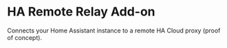 # HA Remote Relay Add-on

Connects your Home Assistant instance to a remote HA Cloud proxy (proof of concept).

